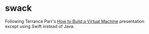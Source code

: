 swack
=====

Following Terrance Parr's [How to Build a Virtual Machine](https://www.youtube.com/watch?v=OjaAToVkoTw&feature=share)
presentation except using Swift instead of Java.
